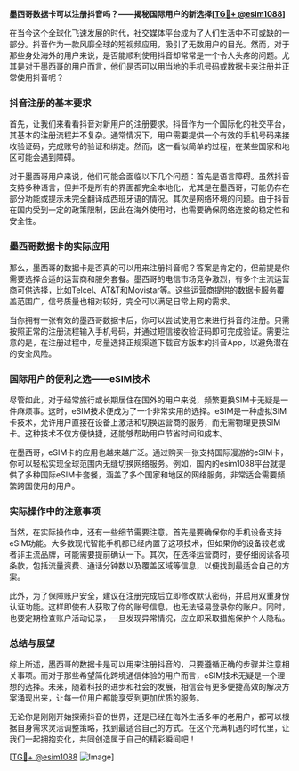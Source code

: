 **墨西哥数据卡可以注册抖音吗？——揭秘国际用户的新选择[[TG💪+ @esim1088](https://t.me/s/esim1088)]**

在当今这个全球化飞速发展的时代，社交媒体平台成为了人们生活中不可或缺的一部分。抖音作为一款风靡全球的短视频应用，吸引了无数用户的目光。然而，对于那些身处海外的用户来说，是否能顺利使用抖音却常常是一个令人头疼的问题。尤其是对于墨西哥的用户而言，他们是否可以用当地的手机号码或数据卡来注册并正常使用抖音呢？

### 抖音注册的基本要求

首先，让我们来看看抖音对新用户的注册要求。抖音作为一个国际化的社交平台，其基本的注册流程并不复杂。通常情况下，用户需要提供一个有效的手机号码来接收验证码，完成账号的验证和绑定。然而，这一看似简单的过程，在某些国家和地区可能会遇到障碍。

对于墨西哥用户来说，他们可能会面临以下几个问题：首先是语言障碍。虽然抖音支持多种语言，但并不是所有的界面都完全本地化，尤其是在墨西哥，可能仍存在部分功能或提示未完全翻译成西班牙语的情况。其次是网络环境的问题。由于抖音在国内受到一定的政策限制，因此在海外使用时，也需要确保网络连接的稳定性和安全性。

### 墨西哥数据卡的实际应用

那么，墨西哥的数据卡是否真的可以用来注册抖音呢？答案是肯定的，但前提是你需要选择合适的运营商和服务套餐。墨西哥的电信市场竞争激烈，有多个主流运营商可供选择，比如Telcel、AT&T和Movistar等。这些运营商提供的数据卡服务覆盖范围广，信号质量也相对较好，完全可以满足日常上网的需求。

当你拥有一张有效的墨西哥数据卡后，你可以尝试使用它来进行抖音的注册。只需按照正常的注册流程输入手机号码，并通过短信接收验证码即可完成验证。需要注意的是，在注册过程中，尽量选择正规渠道下载官方版本的抖音App，以避免潜在的安全风险。

### 国际用户的便利之选——eSIM技术

尽管如此，对于经常旅行或长期居住在国外的用户来说，频繁更换SIM卡无疑是一件麻烦事。这时，eSIM技术便成为了一个非常实用的选择。eSIM是一种虚拟SIM卡技术，允许用户直接在设备上激活和切换运营商的服务，而无需物理更换SIM卡。这种技术不仅方便快捷，还能够帮助用户节省时间和成本。

在墨西哥，eSIM卡的应用也越来越广泛。通过购买一张支持国际漫游的eSIM卡，你可以轻松实现全球范围内无缝切换网络服务。例如，国内的esim1088平台就提供了多种国际eSIM卡套餐，涵盖了多个国家和地区的网络服务，非常适合需要频繁跨国使用的用户。

### 实际操作中的注意事项

当然，在实际操作中，还有一些细节需要注意。首先是要确保你的手机设备支持eSIM功能。大多数现代智能手机都已经内置了这项技术，但如果你的设备较老或者非主流品牌，可能需要提前确认一下。其次，在选择运营商时，要仔细阅读各项条款，包括流量资费、通话分钟数以及覆盖区域等信息，以便找到最适合自己的方案。

此外，为了保障账户安全，建议在注册完成后立即修改默认密码，并启用双重身份认证功能。这样即使有人获取了你的账号信息，也无法轻易登录你的账户。同时，也要定期检查账户活动记录，一旦发现异常情况，应立即采取措施保护个人隐私。

### 总结与展望

综上所述，墨西哥的数据卡是可以用来注册抖音的，只要遵循正确的步骤并注意相关事项。而对于那些希望简化跨境通信体验的用户而言，eSIM技术无疑是一个理想的选择。未来，随着科技的进步和社会的发展，相信会有更多便捷高效的解决方案涌现出来，让每一位用户都能享受到更加优质的服务。

无论你是刚刚开始探索抖音的世界，还是已经在海外生活多年的老用户，都可以根据自身需求灵活调整策略，找到最适合自己的方式。在这个充满机遇的时代里，让我们一起拥抱变化，共同创造属于自己的精彩瞬间吧！

[[TG💪+ @esim1088](https://t.me/s/esim1088) ![Image](https://i.postimg.cc/4NQfJmqS/Snipaste-2025-05-13-00-14-12.png)]